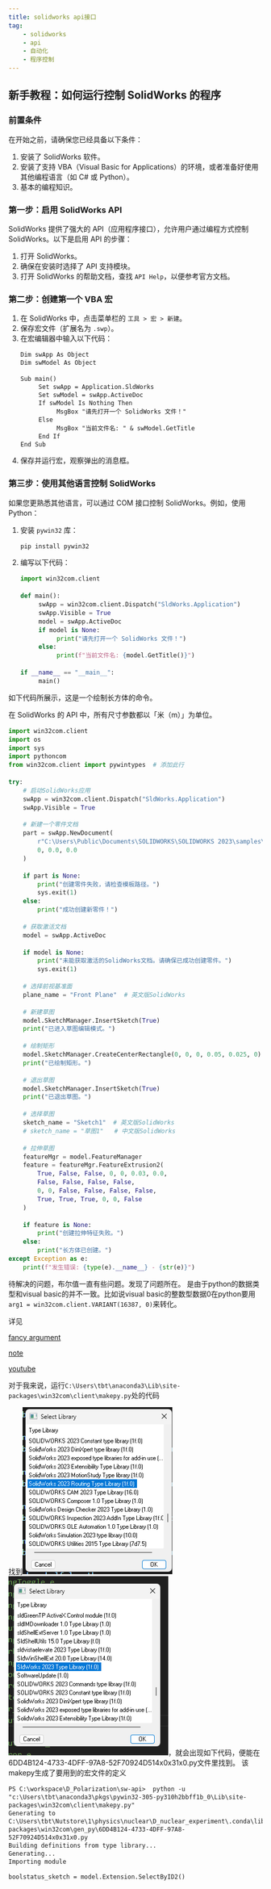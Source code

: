 ```yaml
---
title: solidworks api接口
tag: 
    - solidworks
    - api
    - 自动化
    - 程序控制
---
```


## 新手教程：如何运行控制 SolidWorks 的程序

### 前置条件

在开始之前，请确保您已经具备以下条件：
1. 安装了 SolidWorks 软件。
2. 安装了支持 VBA（Visual Basic for Applications）的环境，或者准备好使用其他编程语言（如 C# 或 Python）。
3. 基本的编程知识。

### 第一步：启用 SolidWorks API
SolidWorks 提供了强大的 API（应用程序接口），允许用户通过编程方式控制 SolidWorks。以下是启用 API 的步骤：
1. 打开 SolidWorks。
2. 确保在安装时选择了 API 支持模块。
3. 打开 SolidWorks 的帮助文档，查找 `API Help`，以便参考官方文档。

### 第二步：创建第一个 VBA 宏

1. 在 SolidWorks 中，点击菜单栏的 `工具 > 宏 > 新建`。
2. 保存宏文件（扩展名为 `.swp`）。
3. 在宏编辑器中输入以下代码：
    ```vba
    Dim swApp As Object
    Dim swModel As Object

    Sub main()
         Set swApp = Application.SldWorks
         Set swModel = swApp.ActiveDoc
         If swModel Is Nothing Then
              MsgBox "请先打开一个 SolidWorks 文件！"
         Else
              MsgBox "当前文件名: " & swModel.GetTitle
         End If
    End Sub
    ```
4. 保存并运行宏，观察弹出的消息框。

### 第三步：使用其他语言控制 SolidWorks

如果您更熟悉其他语言，可以通过 COM 接口控制 SolidWorks。例如，使用 Python：
1. 安装 `pywin32` 库：
    ```bash
    pip install pywin32
    ```
2. 编写以下代码：
    ```python
    import win32com.client

    def main():
         swApp = win32com.client.Dispatch("SldWorks.Application")
         swApp.Visible = True
         model = swApp.ActiveDoc
         if model is None:
              print("请先打开一个 SolidWorks 文件！")
         else:
              print(f"当前文件名: {model.GetTitle()}")

    if __name__ == "__main__":
         main()
    ```

如下代码所展示，这是一个绘制长方体的命令。


在 SolidWorks 的 API 中，所有尺寸参数都以「米（m）」为单位。

```python
import win32com.client
import os
import sys
import pythoncom
from win32com.client import pywintypes  # 添加此行

try:
    # 启动SolidWorks应用
    swApp = win32com.client.Dispatch("SldWorks.Application")
    swApp.Visible = True
    
    # 新建一个零件文档
    part = swApp.NewDocument(
        r"C:\Users\Public\Documents\SOLIDWORKS\SOLIDWORKS 2023\samples\tutorial\advdrawings\part.prtdot",
        0, 0.0, 0.0
    )
    
    if part is None:
        print("创建零件失败，请检查模板路径。")
        sys.exit(1)
    else:
        print("成功创建新零件！")
    
    # 获取激活文档
    model = swApp.ActiveDoc
    
    if model is None:
        print("未能获取激活的SolidWorks文档。请确保已成功创建零件。")
        sys.exit(1)
    
    # 选择前视基准面
    plane_name = "Front Plane"  # 英文版SolidWorks

    # 新建草图
    model.SketchManager.InsertSketch(True)
    print("已进入草图编辑模式。")
    
    # 绘制矩形
    model.SketchManager.CreateCenterRectangle(0, 0, 0, 0.05, 0.025, 0)
    print("已绘制矩形。")
    
    # 退出草图
    model.SketchManager.InsertSketch(True)
    print("已退出草图。")
    
    # 选择草图
    sketch_name = "Sketch1"  # 英文版SolidWorks
    # sketch_name = "草图1"   # 中文版SolidWorks
    
    # 拉伸草图
    featureMgr = model.FeatureManager
    feature = featureMgr.FeatureExtrusion2(
        True, False, False, 0, 0, 0.03, 0.0,
        False, False, False, False,
        0, 0, False, False, False, False,
        True, True, True, 0, 0, False
    )
    
    if feature is None:
        print("创建拉伸特征失败。")
    else:
        print("长方体已创建。")
except Exception as e:
    print(f"发生错误: {type(e).__name__} - {str(e)}")
```

待解决的问题，布尔值一直有些问题。发现了问题所在。 是由于python的数据类型和visual basic的并不一致。比如说visual basic的整数型数据0在python要用`arg1 = win32com.client.VARIANT(16387, 0)`来转化。



详见

[fancy argument](https://github.com/RoboMechMinds/SolidWorks-scripting-with-Python/blob/main/03%20Fancy%20arguments/03%20Fancy%20arguments.ipynb)

[note](https://github.com/RoboMechMinds/SolidWorks-scripting-with-Python/blob/main/04%20Start-Close%20SolidWorks%2C%20Create-Open-Save-Rebuild%20a%20document/04%20Start-Close%20SolidWorks%2C%20Create-Open-Save-Rebuild%20a%20document.ipynb) 

[youtube](https://www.youtube.com/watch?v=HQVsASdG0jo&ab_channel=RoboMechMinds)

对于我来说，运行`C:\Users\tbt\anaconda3\Lib\site-packages\win32com\client\makepy.py`处的代码

找到![1746813908270](./.sw-api.zh/1746813908270.png)![1746814173261](./.sw-api.zh/1746814173261.png)，就会出现如下代码，便能在6DD4B124-4733-4DFF-97A8-52F70924D514x0x31x0.py文件里找到。 该makepy生成了要用到的宏文件的定义

```
PS C:\workspace\D_Polarization\sw-api>  python -u "c:\Users\tbt\anaconda3\pkgs\pywin32-305-py310h2bbff1b_0\Lib\site-packages\win32com\client\makepy.py"
Generating to C:\Users\tbt\Nutstore\1\physics\nuclear\D_nuclear_experiment\.conda\lib\site-packages\win32com\gen_py\6DD4B124-4733-4DFF-97A8-52F70924D514x0x31x0.py
Building definitions from type library...
Generating...
Importing module
```

```
boolstatus_sketch = model.Extension.SelectByID2()
```

